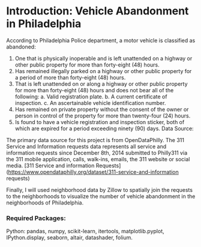 
# Introduction: Vehicle Abandonment in Philadelphia
According to Philadelphia Police department, a motor vehicle is classified as abandoned:

1. One that is physically inoperable and is left unattended on a highway or other public property for more than forty-eight (48) hours.
2. Has remained illegally parked on a highway or other public property for a period of more than forty-eight (48) hours.
3. That is left unattended on or along a highway or other public property for more than forty-eight (48) hours and does not bear all of the following: a. Valid registration plate. b. A current certificate of inspection. c. An ascertainable vehicle identification number.
4. Has remained on private property without the consent of the owner or person in control of the property for more than twenty-four (24) hours.
5. Is found to have a vehicle registration and inspection sticker, both of which are expired for a period exceeding ninety (90) days.
Data Source:

The primary data source for this project is from OpenDataPhilly. The 311 Service and Information requests data represents all service and information requests since December 8th, 2014 submitted to Philly311 via the 311 mobile application, calls, walk-ins, emails, the 311 website or social media. [311 Service and information Requests](https://www.opendataphilly.org/dataset/311-service-and-information requests)

Finally, I will used neighborhood data by Zillow to spatially join the requests to the neighborhoods to visualize the number of vehicle abandonment in the neighborhoods of Philadelphia.

### Required Packages:
Python: pandas, numpy, scikit-learn, itertools, matplotlib.pyplot, IPython.display, seaborn, altair, datashader, folium.
